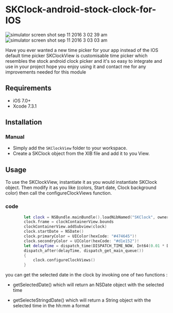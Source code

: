 # SKClock-android-stock-clock-for-IOS

![simulator screen shot sep 11 2016 3 02 39 am](https://cloud.githubusercontent.com/assets/5552822/18414522/edab7986-77d4-11e6-8ba1-4b82dcf1294b.png)        ![simulator screen shot sep 11 2016 3 03 03 am](https://cloud.githubusercontent.com/assets/5552822/18414528/0800b29c-77d5-11e6-9cb1-ae7f5f16ac56.png)

Have you ever wanted a new time picker for your app instead of the IOS default time picker SKClockView is customisable time picker which resembles the stock android clock picker and it's so easy to integrate and use in your project hope you enjoy using it and contact me for any improvements needed for this module

## Requirements

- iOS 7.0+
- Xcode 7.3.1

## Installation

### Manual
- Simply add the `SKClockView` folder to your workspace.
- Create a SKClock object from the XIB file and add it to you View.



## Usage
To use the SKClockView, instantiate it as you would instantiate SKClock object. Then modify it as you like (colors, Start date, Clock background color) then call the configureClockViews function. 


### code

```swift
  		let clock = NSBundle.mainBundle().loadNibNamed("SKClock", owner: self, options: nil)[0] as? SKClock
        clock.frame = clockContainerView.bounds
        clockContainerView.addSubview(clock)
        clock.startDate = NSDate()
        clock.primaryColor = UIColor(hexCode: "#474645")!
        clock.secondryColor = UIColor(hexCode: "#d1e152")!
        let delayTime = dispatch_time(DISPATCH_TIME_NOW, Int64(0.01 * Double(NSEC_PER_SEC)))
        dispatch_after(delayTime, dispatch_get_main_queue())
        {
            clock.configureClockViews()
        }

```

you can get the selected date in the clock by invoking one of two functions :
- getSelectedDate()
 which will return an NSDate object with the selected time 

- getSelecteStringdDate()
 which will return a String object with the selected time in the hh:mm a format



